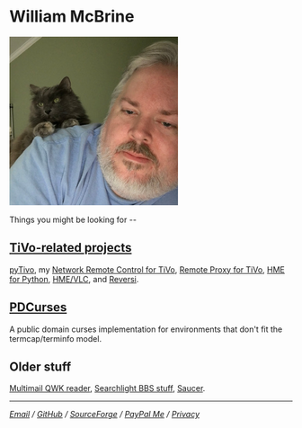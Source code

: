 William McBrine
===============

![pic]

Things you might be looking for --


[TiVo-related projects]
-----------------------

[pyTivo], my [Network Remote Control for TiVo], [Remote Proxy for TiVo],
[HME for Python], [HME/VLC], and [Reversi].


[PDCurses]
----------

A public domain curses implementation for environments that don't fit
the termcap/terminfo model.


Older stuff
-----------

[Multimail QWK reader], [Searchlight BBS stuff], [Saucer].


---

*[Email] / [GitHub] / [SourceForge] / [PayPal Me] / [Privacy]*

[pic]: images/meandmisty2.jpg
[TiVo-related projects]: tivo/
[PDCurses]: https://pdcurses.org/
[pyTivo]: tivo/index.html#pytivo
[Network Remote Control for TiVo]: tivo/index.html#network-remote-control-for-tivo
[Remote Proxy for TiVo]: tivo/index.html#remote-proxy-for-tivo
[HME for Python]: tivo/index.html#hme-for-python
[HME/VLC]: tivo/index.html#hmevlc-video-streamer
[Reversi]: tivo/index.html#reversi
[Multimail QWK reader]: MultiMail/
[Searchlight BBS stuff]: sl/
[Saucer]: saucer/
[Email]: mailto:wmcbrine@gmail.com
[GitHub]: https://github.com/wmcbrine/
[SourceForge]: https://sourceforge.net/u/wmcbrine/
[PayPal Me]: https://paypal.me/wmcbrine
[Privacy]: privacy.md
